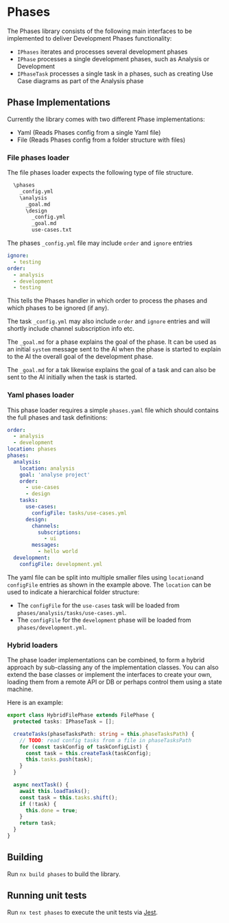 # Phases

The Phases library consists of the following main interfaces to be implemented to deliver Development Phases functionality:

- `IPhases` iterates and processes several development phases
- `IPhase` processes a single development phases, such as Analysis or Development
- `IPhaseTask` processes a single task in a phases, such as creating Use Case diagrams as part of the Analysis phase

## Phase Implementations

Currently the library comes with two different Phase implementations:

- Yaml (Reads Phases config from a single Yaml file)
- File (Reads Phases config from a folder structure with files)

### File phases loader

The file phases loader expects the following type of file structure.

```bash
  \phases
    _config.yml
    \analysis
      _goal.md
      \design
        _config.yml
        _goal.md
        use-cases.txt

```

The phases `_config.yml` file may include `order` and `ignore` entries

```yml
ignore:
  - testing
order:
  - analysis
  - development
  - testing
```

This tells the Phases handler in which order to process the phases and which phases to be ignored (if any).

The task `_config.yml` may also include `order` and `ignore` entries and will shortly include channel subscription info etc.

The `_goal.md` for a phase explains the goal of the phase. It can be used as an initial `system` message sent to the AI when the phase is started to explain to the AI the overall goal of the development phase.

The `_goal.md` for a tak likewise explains the goal of a task and can also be sent to the AI initially when the task is started.

### Yaml phases loader

This phase loader requires a simple `phases.yaml` file which should contains the full phases and task definitions:

```yml
order:
  - analysis
  - development
location: phases
phases:
  analysis:
    location: analysis
    goal: 'analyse project'
    order:
      - use-cases
      - design
    tasks:
      use-cases:
        configFile: tasks/use-cases.yml
      design:
        channels:
          subscriptions:
            - ui
        messages:
          - hello world
  development:
    configFile: development.yml
```

The yaml file can be split into multiple smaller files using `location`and `configFile` entries as shown in the example above.
The `location` can be used to indicate a hierarchical folder structure:

- The `configFile` for the `use-cases` task will be loaded from `phases/analysis/tasks/use-cases.yml`.
- The `configFile` for the `development` phase will be loaded from `phases/development.yml`.

### Hybrid loaders

The phase loader implementations can be combined, to form a hybrid approach by sub-classing any of the implementation classes. You can also extend the base classes or implement the interfaces to create your own, loading them from a remote API or DB or perhaps control them using a state machine.

Here is an example:

```ts
export class HybridFilePhase extends FilePhase {
  protected tasks: IPhaseTask = [];

  createTasks(phaseTasksPath: string = this.phaseTasksPath) {
    // TODO: read config tasks from a file in phaseTasksPath
    for (const taskConfig of taskConfigList) {
      const task = this.createTask(taskConfig);
      this.tasks.push(task);
    }
  }

  async nextTask() {
    await this.loadTasks();
    const task = this.tasks.shift();
    if (!task) {
      this.done = true;
    }
    return task;
  }
}
```

## Building

Run `nx build phases` to build the library.

## Running unit tests

Run `nx test phases` to execute the unit tests via [Jest](https://jestjs.io).

